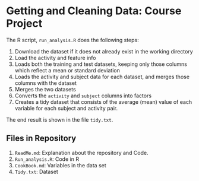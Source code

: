 # Getting and Cleaning Data: Course Project

The R script, `run_analysis.R` does the following steps:

1. Download the dataset if it does not already exist in the working directory
2. Load the activity and feature info
3. Loads both the training and test datasets, keeping only those columns which
   reflect a mean or standard deviation
4. Loads the activity and subject data for each dataset, and merges those
   columns with the dataset
5. Merges the two datasets
6. Converts the `activity` and `subject` columns into factors
7. Creates a tidy dataset that consists of the average (mean) value of each
   variable for each subject and activity pair.

The end result is shown in the file `tidy.txt`.

## Files in Repository
1. `ReadMe.md`: Explanation about the repository and Code.
2. `Run_analysis.R`: Code in R
3. `CookBook.md`: Variables in the data set
4. `Tidy.txt`: Dataset 
